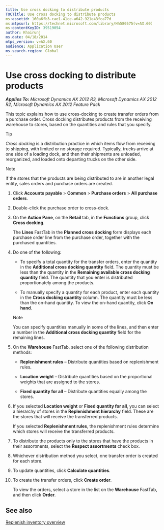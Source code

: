 ```yaml
---
title: Use cross docking to distribute products
TOCTitle: Use cross docking to distribute products
ms:assetid: 160a6fb3-cae1-41ce-a642-921e43fca77d
ms:mtpsurl: https://technet.microsoft.com/library/Hh580575(v=AX.60)
ms:contentKeyID: 39519054
author: Khairunj
ms.date: 04/18/2014
mtps_version: v=AX.60
audience: Application User
ms.search.region: Global
---
```


# Use cross docking to distribute products 


_**Applies To:** Microsoft Dynamics AX 2012 R3, Microsoft Dynamics AX 2012 R2, Microsoft Dynamics AX 2012 Feature Pack_

This topic explains how to use cross-docking to create transfer orders from a purchase order. Cross docking distributes products from the receiving warehouse to stores, based on the quantities and rules that you specify.


> [!TIP]
> <P><EM>Cross docking</EM> is a distribution practice in which items flow from receiving to shipping, with limited or no storage required. Typically, trucks arrive at one side of a loading dock, and then their shipments are unloaded, reorganized, and loaded onto departing trucks on the other side.</P>




> [!NOTE]
> <P>If the stores that the products are being distributed to are in another legal entity, sales orders and purchase orders are created.</P>



1.  Click **Accounts payable** \> **Common** \> **Purchase orders** \> **All purchase orders**.

2.  Double-click the purchase order to cross-dock.

3.  On the **Action Pane**, on the **Retail** tab, in the **Functions** group, click **Cross docking**.
    
    The **Lines** FastTab in the **Planned cross docking** form displays each purchase order line from the purchase order, together with the purchased quantities.

4.  Do one of the following:
    
      - To specify a total quantity for the transfer orders, enter the quantity in the **Additional cross docking quantity** field. The quantity must be less than the quantity in the **Remaining available cross docking quantity** field. The quantity that you enter is distributed proportionately among the products.
    
      - To manually specify a quantity for each product, enter each quantity in the **Cross docking quantity** column. The quantity must be less than the on-hand quantity. To view the on-hand quantity, click **On hand**.
    

    > [!NOTE]
    > <P>You can specify quantities manually in some of the lines, and then enter a number in the <STRONG>Additional cross docking quantity</STRONG> field for the remaining lines.</P>



5.  On the **Warehouse** FastTab, select one of the following distribution methods:
    
      - **Replenishment rules** – Distribute quantities based on replenishment rules.
    
      - **Location weight** – Distribute quantities based on the proportional weights that are assigned to the stores.
    
      - **Fixed quantity for all** – Distribute quantities equally among the stores.

6.  If you selected **Location weight** or **Fixed quantity for all**, you can select a hierarchy of stores in the **Replenishment hierarchy** field. These are the stores that will receive the transferred products.
    
    If you selected **Replenishment rules**, the replenishment rules determine which stores will receive the transferred products.

7.  To distribute the products only to the stores that have the products in their assortments, select the **Respect assortments** check box.

8.  Whichever distribution method you select, one transfer order is created for each store.

9.  To update quantities, click **Calculate quantities**.

10. To create the transfer orders, click **Create order**.
    
    To view the orders, select a store in the list on the **Warehouse** FastTab, and then click **Order**.

## See also

[Replenish inventory overview](replenish-inventory-overview.md)

  


